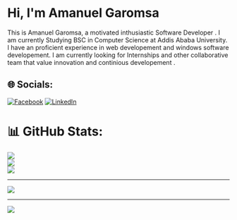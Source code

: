# Hi, I'm Amanuel Garomsa

This is Amanuel Garomsa, a motivated inthusiastic Software Developer . I am currently Studying BSC in Computer Science at Addis Ababa University. I have an proficient experience in web developement and windows software developement. I am currently looking for Internships and other collaborative team that value innovation and continious developement .


## 🌐 Socials:
[![Facebook](https://img.shields.io/badge/Facebook-%231877F2.svg?logo=Facebook&logoColor=white)](https://www.facebook.com/amanuel.garomsa.1/) [![LinkedIn](https://img.shields.io/badge/LinkedIn-%230077B5.svg?logo=linkedin&logoColor=white)](https://linkedin.com/in/amanuel-garomsa-36ba79213) 

# 📊 GitHub Stats:
![](https://github-readme-stats.vercel.app/api?username=Amanuel-1&theme=dark&hide_border=true&include_all_commits=true&count_private=true)<br/>
![](https://github-readme-streak-stats.herokuapp.com/?user=Amanuel-1&theme=dark&hide_border=true)<br/>
![](https://github-readme-stats.vercel.app/api/top-langs/?username=Amanuel-1&theme=dark&hide_border=true&include_all_commits=true&count_private=true&layout=compact)

---
[![](https://visitcount.itsvg.in/api?id=Amanuel-1&icon=0&color=0)](https://visitcount.itsvg.in)

<!-- Proudly created with GPRM ( https://gprm.itsvg.in ) -->
---
[![](https://visitcount.itsvg.in/api?id=Amanuel-1&icon=5&color=3)](https://visitcount.itsvg.in)

<!-- Proudly created with GPRM ( https://gprm.itsvg.in ) -->
